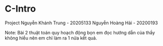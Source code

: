 # C-Intro
Project
Nguyễn Khánh Trung - 20205133
Nguyễn Hoàng Hải - 20200193

Note: Bài 2 thuật toán quy hoạch động bọn em đọc hướng dẫn của thầy không hiểu nên em chỉ làm ra 1 nửa kết quả.
